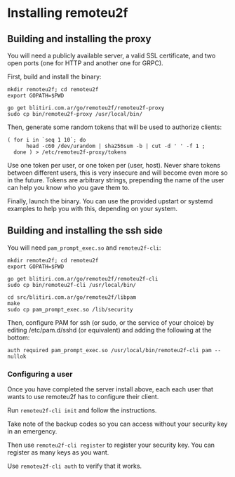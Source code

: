 
# Installing remoteu2f


## Building and installing the proxy

You will need a publicly available server, a valid SSL certificate, and two
open ports (one for HTTP and another one for GRPC).

First, build and install the binary:

    mkdir remoteu2f; cd remoteu2f
    export GOPATH=$PWD

    go get blitiri.com.ar/go/remoteu2f/remoteu2f-proxy
    sudo cp bin/remoteu2f-proxy /usr/local/bin/


Then, generate some random tokens that will be used to authorize clients:

    ( for i in `seq 1 10`; do
          head -c60 /dev/urandom | sha256sum -b | cut -d ' ' -f 1 ;
      done ) > /etc/remoteu2f-proxy/tokens

Use one token per user, or one token per (user, host).
Never share tokens between different users, this is very insecure and will
become even more so in the future.
Tokens are arbitrary strings, prepending the name of the user can help you
know who you gave them to.


Finally, launch the binary. You can use the provided upstart or systemd
examples to help you with this, depending on your system.


## Building and installing the ssh side

You will need `pam_prompt_exec.so` and `remoteu2f-cli`:

    mkdir remoteu2f; cd remoteu2f
    export GOPATH=$PWD

    go get blitiri.com.ar/go/remoteu2f/remoteu2f-cli
    sudo cp bin/remoteu2f-cli /usr/local/bin/

    cd src/blitiri.com.ar/go/remoteu2f/libpam
    make
    sudo cp pam_prompt_exec.so /lib/security


Then, configure PAM for ssh (or sudo, or the service of your choice) by
editing /etc/pam.d/sshd (or equivalent) and adding the following at the
bottom:

    auth required pam_prompt_exec.so /usr/local/bin/remoteu2f-cli pam --nullok


### Configuring a user

Once you have completed the server install above, each each user that wants to
use remoteu2f has to configure their client.

Run `remoteu2f-cli init` and follow the instructions.

Take note of the backup codes so you can access without your security key in
an emergency.


Then use `remoteu2f-cli register` to register your security key. You can
register as many keys as you want.

Use `remoteu2f-cli auth` to verify that it works.

